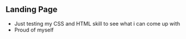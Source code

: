 ## Landing Page

- Just testing my CSS and HTML skill to see what i can come up with
- Proud of myself